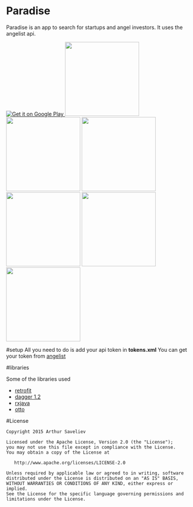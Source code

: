# Paradise
Paradise is an app to search for startups and angel investors. It uses the angelist api.



<a href="https://play.google.com/store/apps/details?id=io.c0nnector.github.paradise">
  <img alt="Get it on Google Play"
       src="https://developer.android.com/images/brand/en_generic_rgb_wo_60.png" />
</a>

<img src="https://lh3.googleusercontent.com/RSCRKNDNNWuWLnNA_hfzZzQwuMR4DLqD3i7j3_Jpz-k7VFHo6ZK45AGQLKTOObcHVw=h900" width="200">
<img src="https://lh3.googleusercontent.com/kx85kuWBmxCL00lJ--IT6peEDGdBmbmqcvVWulpXYRolpDY2gjkfUYjrNu3_lm2BVw=h900" width="200">
<img src="https://lh3.googleusercontent.com/ZjpDsAWvNde6k2-n9o4Im7FKW5C8Ccg6Ak4AZeobA5EuLu-z9ObKrw0DRczSl3dpCcQ=h900" width="200"></br>
<img src="https://lh3.googleusercontent.com/c0qzBdq8xUuyImuw9g750UPhqVH8H2X7IawHa-YrzGaeJLFm7Gij41He60WOQJDb-QI_=h900" width="200">
<img src="https://lh3.googleusercontent.com/3vtwsPNBCy0AFYOmAW5PsPVzq1tKX8axkk3o2PgukIKqR4dp4RCJKHmXZscJGnp83w=h900" width="200">
<img src="https://lh3.googleusercontent.com/6dL6wQoFQrkjTKxxGGibQ7GpiF0N7K9Sh5uyB9_tUZMD63Uzv1cPv2KsQQLWE-kAmpI=h900" width="200">

#setup
All you need to do is add your api token in **tokens.xml** You can get your token from [angelist](https://angel.co/api/oauth/clients)

#libraries

Some of the libraries used
- [retrofit](http://square.github.io/retrofit/)
- [dagger 1.2](http://square.github.io/dagger/)
- [rxjava](https://github.com/ReactiveX/RxAndroid)
- [otto](http://square.github.io/otto/)


#License

```
Copyright 2015 Arthur Saveliev

Licensed under the Apache License, Version 2.0 (the "License");
you may not use this file except in compliance with the License.
You may obtain a copy of the License at

   http://www.apache.org/licenses/LICENSE-2.0

Unless required by applicable law or agreed to in writing, software
distributed under the License is distributed on an "AS IS" BASIS,
WITHOUT WARRANTIES OR CONDITIONS OF ANY KIND, either express or implied.
See the License for the specific language governing permissions and
limitations under the License.
```
